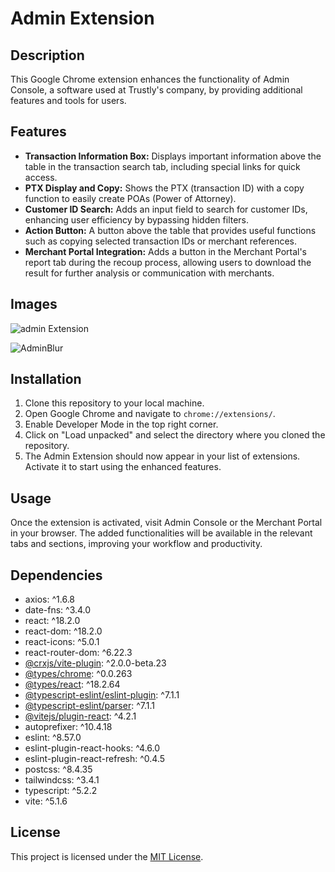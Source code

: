 # Admin Extension

## Description

This Google Chrome extension enhances the functionality of Admin Console, a software used at Trustly's company, by providing additional features and tools for users.

## Features

- **Transaction Information Box:** Displays important information above the table in the transaction search tab, including special links for quick access.
- **PTX Display and Copy:** Shows the PTX (transaction ID) with a copy function to easily create POAs (Power of Attorney).
- **Customer ID Search:** Adds an input field to search for customer IDs, enhancing user efficiency by bypassing hidden filters.
- **Action Button:** A button above the table that provides useful functions such as copying selected transaction IDs or merchant references.
- **Merchant Portal Integration:** Adds a button in the Merchant Portal's report tab during the recoup process, allowing users to download the result for further analysis or communication with merchants.

## Images

![admin Extension](https://github.com/auadmendes/Admin_Extension/assets/5294488/be3e5534-9597-47e2-8f00-0da3f1a1a731)

![AdminBlur](https://github.com/auadmendes/Admin_Extension/assets/5294488/1be895e6-8539-436b-a997-fead430ed4b2)


## Installation

1. Clone this repository to your local machine.
2. Open Google Chrome and navigate to `chrome://extensions/`.
3. Enable Developer Mode in the top right corner.
4. Click on "Load unpacked" and select the directory where you cloned the repository.
5. The Admin Extension should now appear in your list of extensions. Activate it to start using the enhanced features.

## Usage

Once the extension is activated, visit Admin Console or the Merchant Portal in your browser. The added functionalities will be available in the relevant tabs and sections, improving your workflow and productivity.

## Dependencies

- axios: ^1.6.8
- date-fns: ^3.4.0
- react: ^18.2.0
- react-dom: ^18.2.0
- react-icons: ^5.0.1
- react-router-dom: ^6.22.3
- [@crxjs/vite-plugin](https://github.com/extend-chrome/crxjs): ^2.0.0-beta.23
- [@types/chrome](https://www.npmjs.com/package/@types/chrome): ^0.0.263
- [@types/react](https://www.npmjs.com/package/@types/react): ^18.2.64
- [@typescript-eslint/eslint-plugin](https://www.npmjs.com/package/@typescript-eslint/eslint-plugin): ^7.1.1
- [@typescript-eslint/parser](https://www.npmjs.com/package/@typescript-eslint/parser): ^7.1.1
- [@vitejs/plugin-react](https://vitejs.dev/plugins/react.html): ^4.2.1
- autoprefixer: ^10.4.18
- eslint: ^8.57.0
- eslint-plugin-react-hooks: ^4.6.0
- eslint-plugin-react-refresh: ^0.4.5
- postcss: ^8.4.35
- tailwindcss: ^3.4.1
- typescript: ^5.2.2
- vite: ^5.1.6

## License

This project is licensed under the [MIT License](LICENSE).
